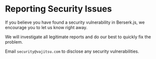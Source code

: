 # Reporting Security Issues

If you believe you have found a security vulnerability in Berserk.js, we encourage you to let us know right away.

We will investigate all legitimate reports and do our best to quickly fix the problem.

Email `security@vajitsu.com` to disclose any security vulnerabilities.
